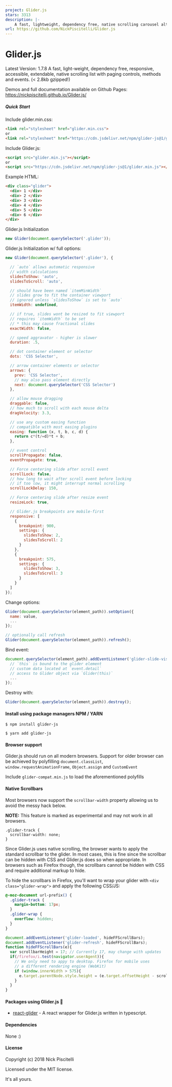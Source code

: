 ```yaml
---
project: Glider.js
stars: 3313
description: |-
    A fast, lightweight, dependency free, native scrolling carousel alternative!
url: https://github.com/NickPiscitelli/Glider.js
---
```


# Glider.js

Latest Version: 1.7.8
A fast, light-weight, dependency free, responsive, accessible, extendable, native scrolling list with paging controls, methods and events. (< 2.8kb gzipped!)

Demos and full documentation available on Github Pages: https://nickpiscitelli.github.io/Glider.js/

##### Quick Start

Include glider.min.css:

```html
<link rel="stylesheet" href="glider.min.css">
or
<link rel="stylesheet" href="https://cdn.jsdelivr.net/npm/glider-js@1/glider.min.css">
```

Include Glider.js:

```html
<script src="glider.min.js"></script>
or
<script src="https://cdn.jsdelivr.net/npm/glider-js@1/glider.min.js"></script>
```

Example HTML:

```html
<div class="glider">
  <div> 1 </div>
  <div> 2 </div>
  <div> 3 </div>
  <div> 4 </div>
  <div> 5 </div>
  <div> 6 </div>
</div>
```

Glider.js Initialization

```javascript
new Glider(document.querySelector('.glider'));
```

Glider.js Initialization w/ full options:

```javascript
new Glider(document.querySelector('.glider'), {

  // `auto` allows automatic responsive
  // width calculations
  slidesToShow: 'auto',
  slidesToScroll: 'auto',

  // should have been named `itemMinWidth`
  // slides grow to fit the container viewport
  // ignored unless `slidesToShow` is set to `auto`
  itemWidth: undefined,

  // if true, slides wont be resized to fit viewport
  // requires `itemWidth` to be set
  // * this may cause fractional slides
  exactWidth: false,

  // speed aggravator - higher is slower
  duration: .5,

  // dot container element or selector
  dots: 'CSS Selector',

  // arrow container elements or selector
  arrows: {
    prev: 'CSS Selector',
    // may also pass element directly
    next: document.querySelector('CSS Selector')
  },

  // allow mouse dragging
  draggable: false,
  // how much to scroll with each mouse delta
  dragVelocity: 3.3,

  // use any custom easing function
  // compatible with most easing plugins
  easing: function (x, t, b, c, d) {
    return c*(t/=d)*t + b;
  },

  // event control
  scrollPropagate: false,
  eventPropagate: true,

  // Force centering slide after scroll event
  scrollLock: false,
  // how long to wait after scroll event before locking
  // if too low, it might interrupt normal scrolling
  scrollLockDelay: 150,

  // Force centering slide after resize event
  resizeLock: true,

  // Glider.js breakpoints are mobile-first
  responsive: [
    {
      breakpoint: 900,
      settings: {
        slidesToShow: 2,
        slidesToScroll: 2
      }
    },
    {
      breakpoint: 575,
      settings: {
        slidesToShow: 3,
        slidesToScroll: 3
      }
    }
  ]
});
 ```

Change options:

```javascript
Glider(document.querySelector(element_path)).setOption({
  name: value,
  ...
});

// optionally call refresh
Glider(document.querySelector(element_path)).refresh();
```

Bind event:

```javascript
document.querySelector(element_path).addEventListener('glider-slide-visible', function(event){
  // `this` is bound to the glider element
  // custom data located at `event.detail`
  // access to Glider object via `Glider(this)`
  ...
});
```

Destroy with:

```javascript
Glider(document.querySelector(element_path)).destroy();
```

#### Install using package managers NPM / YARN

```
$ npm install glider-js
```

```
$ yarn add glider-js
```

#### Browser support

Glider.js should run on all modern browsers. Support for older browser can be achieved by polyfilling `document.classList`, `window.requestAnimationFrame`, `Object.assign` and `CustomEvent`

Include `glider-compat.min.js` to load the aforementioned polyfills

#### Native Scrollbars

Most browsers now support the `scrollbar-width` property allowing us to avoid the messy hack below.

**NOTE:** This feature is marked as experimental and may not work in all browsers.

```
.glider-track {
  scrollbar-width: none;
}
```


Since Glider.js uses native scrolling, the browser wants to apply the standard scrollbar to the glider. In most cases, this is fine since the scrollbar can be hidden with CSS and Glider.js does so when appropriate. In browsers such as Firefox though, the scrollbars cannot be hidden with CSS and require additional markup to hide.

To hide the scrollbars in Firefox, you'll want to wrap your glider with `<div class="glider-wrap">` and apply the following CSS/JS:

```css
@-moz-document url-prefix() {
  .glider-track {
    margin-bottom: 17px;
  }
  .glider-wrap {
    overflow: hidden;
  }
}
```

```javascript
document.addEventListener('glider-loaded', hideFFScrollBars);
document.addEventListener('glider-refresh', hideFFScrollBars);
function hideFFScrollBars(e){
  var scrollbarHeight = 17; // Currently 17, may change with updates
  if(/firefox/i.test(navigator.userAgent)){
    // We only need to appy to desktop. Firefox for mobile uses
    // a different rendering engine (WebKit)
    if (window.innerWidth > 575){
      e.target.parentNode.style.height = (e.target.offsetHeight - scrollbarHeight) + 'px'
    }
  }
}
```

#### Packages using Glider.js :rocket:

- [react-glider](https://www.npmjs.com/package/react-glider) - A react wrapper for Glider.js written in typescript. 

#### Dependencies

None :)

#### License

Copyright (c) 2018 Nick Piscitelli

Licensed under the MIT license.

It's all yours.

